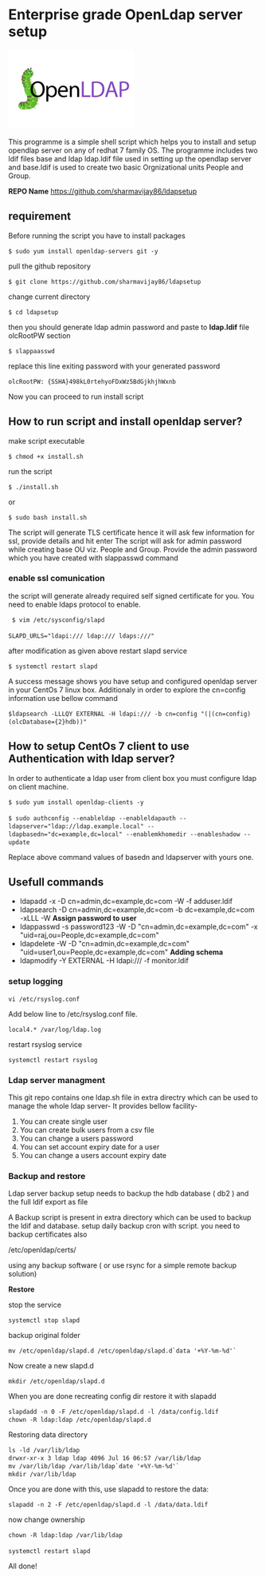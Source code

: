 # Enterprise grade OpenLdap server setup
![Openldap](extra/banner.png)

This programme is a simple shell script which helps you to install and setup opendlap server on any of redhat 7 family OS.
The programme includes two ldif files base and ldap
ldap.ldif file used in setting up the opendlap server and base.ldif is used to create two basic Orgnizational units
People and Group.

**REPO Name**  <https://github.com/sharmavijay86/ldapsetup>

## requirement

Before running the script you have to install packages 
```
$ sudo yum install openldap-servers git -y
```
pull the github repository
```
$ git clone https://github.com/sharmavijay86/ldapsetup
```
change current directory 
```
$ cd ldapsetup
```
then you should generate ldap admin password and paste to **ldap.ldif** file olcRootPW section
```
$ slappaasswd
```
replace this line exiting password with your generated password
```
olcRootPW: {SSHA}498kL0rtehyoFDxWz5BdGjkhjhWxnb
```
Now you can proceed to run install script

## How to run script and install openldap server?

make script executable
```
$ chmod +x install.sh
```
run the script
```
$ ./install.sh
```
or
```
$ sudo bash install.sh
```
The script will generate TLS certificate hence it will ask few information for ssl,  provide details and hit enter
The script will ask for admin password while creating base OU viz. People and Group. Provide the admin password which you have created with slappasswd command
### enable ssl comunication 
the script will generate already required self signed certificate for you. You need to enable ldaps protocol to enable.
```
 $ vim /etc/sysconfig/slapd

SLAPD_URLS="ldapi:/// ldap:/// ldaps:///"

```
after modification as given above restart slapd service 
```
$ systemctl restart slapd
```
A success message shows you have setup and configured openldap server in your CentOs 7 linux box.
Additionaly in order to explore the cn=config information  use bellow command
```
$ldapsearch -LLLQY EXTERNAL -H ldapi:/// -b cn=config "(|(cn=config)(olcDatabase={2}hdb))"
```
## How to setup CentOs 7 client  to use Authentication with ldap server?

In order to authenticate a ldap user from client  box you must configure ldap on client machine.
```
$ sudo yum install openldap-clients -y

$ sudo authconfig --enableldap --enableldapauth --ldapserver="ldap://ldap.example.local" --ldapbasedn="dc=example,dc=local" --enablemkhomedir --enableshadow --update
```
Replace  above command values of basedn and ldapserver with yours one.
## Usefull commands
- ldapadd -x -D cn=admin,dc=example,dc=com  -W -f adduser.ldif
- ldapsearch -D cn=admin,dc=example,dc=com -b dc=example,dc=com -xLLL -W 
**Assign password to user**
- ldappasswd -s password123 -W -D "cn=admin,dc=example,dc=com" -x "uid=raj,ou=People,dc=example,dc=com"
- ldapdelete -W -D "cn=admin,dc=example,dc=com" "uid=user1,ou=People,dc=example,dc=com"
**Adding schema**
- ldapmodify -Y EXTERNAL  -H ldapi:/// -f monitor.ldif

### setup logging 
```
vi /etc/rsyslog.conf
```
Add below line to /etc/rsyslog.conf file.
```
local4.* /var/log/ldap.log
```
restart rsyslog service
```
systemctl restart rsyslog
```
### Ldap server managment
This git repo contains one ldap.sh file in extra directry which can be used to manage the whole ldap server- It provides bellow facility-

1. You can create single user
2. You can create bulk users from a csv file
3. You can change a users password
4. You can set account expiry date for a user
5. You can change a users account expiry date

### Backup and restore
Ldap server backup setup needs to backup the hdb database ( db2 ) and the full ldif export as file

A Backup script is present in extra directory which can be used to backup the ldif and database.
setup daily backup cron with script.
you need to backup certificates also

/etc/openldap/certs/

using any backup software ( or use rsync for a simple remote backup solution)

**Restore**

stop the service 
```
systemctl stop slapd
```
backup original folder
```
mv /etc/openldap/slapd.d /etc/openldap/slapd.d`data '+%Y-%m-%d'`
```
Now create a new slapd.d
```
mkdir /etc/openldap/slapd.d
```
When you are done recreating config dir restore it with slapadd
```
slapdadd -n 0 -F /etc/openldap/slapd.d -l /data/config.ldif
chown -R ldap:ldap /etc/openldap/slapd.d
```
Restoring data directory

```
ls -ld /var/lib/ldap
drwxr-xr-x 3 ldap ldap 4096 Jul 16 06:57 /var/lib/ldap
mv /var/lib/ldap /var/lib/ldap`date '+%Y-%m-%d'`
mkdir /var/lib/ldap
```
Once you are done with this, use slapadd to restore the data:
```
slapadd -n 2 -F /etc/openldap/slapd.d -l /data/data.ldif
```
now change ownership
```
chown -R ldap:ldap /var/lib/ldap

systemctl restart slapd
```
All done!
